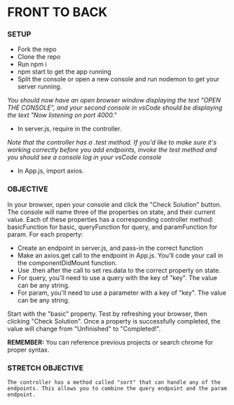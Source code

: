 # FRONT TO BACK 

### SETUP

- Fork the repo
- Clone the repo
- Run npm i
- npm start to get the app running
- Split the console or open a new console and run nodemon to get your server running.

*You should now have an open browser window displaying the text "OPEN THE CONSOLE", and your second console in vsCode should be displaying the text "Now listening on port 4000."*

- In server.js, require in the controller.

*Note that the controller has a .test method. If you'd like to make sure it's working correctly before you add endpoints, invoke the test method and you should see a console log in your vsCode console*

- In App.js, import axios.

### OBJECTIVE
   In your browser, open your console and click the "Check Solution" button. The console will name three of the properties on state, and their current value. Each of these properties has a corresponding controller method: basicFunction for basic, queryFunction for query, and paramFunction for param. For each property:

   - Create an endpoint in server.js, and pass-in the correct function
   - Make an axios.get call to the endpoint in App.js. You'll code your call in the componentDidMount function.
   - Use .then after the call to set res.data to the correct property on state.
   - For query, you'll need to use a query with the key of "key". The value can be any string.
   - For param, you'll need to use a parameter with a key of "key". The value can be any string.

Start with the "basic" property. Test by refreshing your browser, then clicking "Check Solution". Once a property is successfully completed, the value will change from "Unfinished" to "Completed!". 

**REMEMBER:** You can reference previous projects or search chrome for proper syntax. 

### STRETCH OBJECTIVE
    The controller has a method called "sort" that can handle any of the endpoints. This allows you to combine the query endpoint and the param endpoint.

